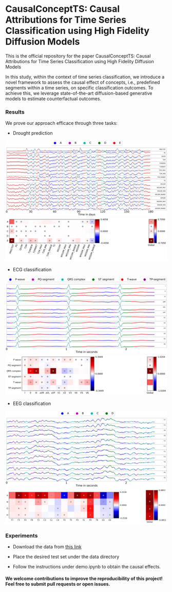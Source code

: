 # CausalConceptTS: Causal Attributions for Time Series Classification using High Fidelity Diffusion Models


This is the official repository for the paper CausalConceptTS: Causal Attributions for Time Series Classification using High Fidelity Diffusion Models


In this study, within the context of time series classification, we introduce a novel framework to assess the causal effect of concepts, i.e., predefined segments within a time series, on specific classification outcomes. To achieve this, we leverage state-of-the-art diffusion-based generative models to estimate counterfactual outcomes.


### Results 

We prove our approach efficace through three tasks: 

- Drought prediction 

![alt text](https://github.com/AI4HealthUOL/CausalConceptTS/blob/main/reports/drought_concepts_learned.png?style=centerme)
![alt text](https://github.com/AI4HealthUOL/CausalConceptTS/blob/main/reports/drought_do1_do(causal).png?style=centerme)

- ECG classification

![alt text](https://github.com/AI4HealthUOL/CausalConceptTS/blob/main/reports/ptbxl_concepts.png?style=centerme)
![alt text](https://github.com/AI4HealthUOL/CausalConceptTS/blob/main/reports/ptbxl_do1_do(causal).png?style=centerme)

- EEG classification

![alt text](https://github.com/AI4HealthUOL/CausalConceptTS/blob/main/reports/schizo_concepts.png?style=centerme)
![alt text](https://github.com/AI4HealthUOL/CausalConceptTS/blob/main/reports/schizo_do1_do(causal).png?style=centerme)


### Experiments

- Download the data from [this link](https://mega.nz/folder/5aVXyQqA#WmpdfRZVVsXM3x_xnDo1TA)

- Place the desired test set under the data directory

- Follow the instructions under demo.ipynb to obtain the causal effects.


#### We welcome contributions to improve the reproducibility of this project! Feel free to submit pull requests or open issues.

